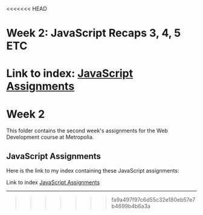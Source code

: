<<<<<<< HEAD
# Week 2: JavaScript Recaps 3, 4, 5 ETC
Link to index: [JavaScript Assignments](https://users.metropolia.fi/~onnikiv/Web-Sovelluskehitys/Week-2/Javascript/)
=======
# Week 2

This folder contains the second week's assignments for the Web Development course at Metropolia.

## JavaScript Assignments
Here is the link to my index containing these JavaScript assignments:

Link to index [JavaScript Assignments](https://users.metropolia.fi/~onnikiv/Web-Sovelluskehitys/Week-2/JavaScript/)
___
>>>>>>> fa9a497f97c6d55c32e180eb57e7b4699b4b6a3a
